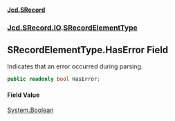 #### [Jcd.SRecord](index.md 'index')
### [Jcd.SRecord.IO](Jcd.SRecord.IO.md 'Jcd.SRecord.IO').[SRecordElementType](Jcd.SRecord.IO.SRecordElementType.md 'Jcd.SRecord.IO.SRecordElementType')

## SRecordElementType.HasError Field

Indicates that an error occurred during parsing.

```csharp
public readonly bool HasError;
```

#### Field Value
[System.Boolean](https://docs.microsoft.com/en-us/dotnet/api/System.Boolean 'System.Boolean')